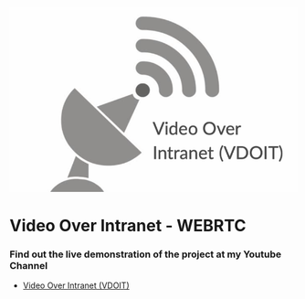<p align="center">
  <img src="https://github.com/adeepak7/Video-Over-Intranet/blob/master/icons/vdoit%20logo.png">
</p>

# Video Over Intranet - WEBRTC

### Find out the live demonstration of the project at my Youtube Channel 
  - [Video Over Intranet (VDOIT)](https://youtu.be/nAwfaoq15N8)
